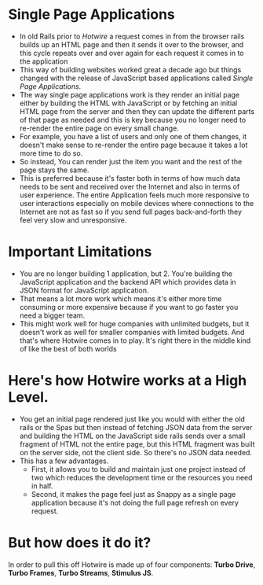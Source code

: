 # Single Page Applications
- In old Rails prior to _Hotwire_ a request comes in from the browser rails builds up an HTML page and then it sends it over to the browser, and this cycle repeats over and over again for each request it comes in to the application
- This way of building websites worked great a decade ago but things changed with the release of JavaScript based applications called _Single Page Applications_.
- The way single page applications work is they render an initial page either by building the HTML with JavaScript or by fetching an initial HTML page from the server and then they can update the different parts of that page as needed and this is key because you no longer need to re-render the entire page on every small change.
- For example, you have a list of users and only one of them changes, it doesn't make sense to re-render the entire page because it takes a lot more time to do so.
- So instead, You can render just the item you want and the rest of the page stays the same.
- This is preferred because it's faster both in terms of how much data needs to be sent and received over the Internet and also in terms of user experience. The entire Application feels much more responsive to user interactions especially on mobile devices where connections to the Internet are not as fast so if you send full pages back-and-forth they feel very slow and unresponsive.

# Important Limitations
- You are no longer building 1 application, but 2. You're building the JavaScript application and the backend API which provides data in JSON format for JavaScript application.
- That means a lot more work which means it's either more time consuming or more expensive because if you want to go faster you need a bigger team.
- This might work well for huge companies with unlimited budgets, but it doesn't work as well for smaller companies with limited budgets. And that's where Hotwire comes in to play. It's right there in the middle kind of like the best of both worlds

# Here's how Hotwire works at a High Level.
- You get an initial page rendered just like you would with either the old rails or the Spas but then instead of fetching JSON data from the server and building the HTML on the JavaScript side rails sends over a small fragment of HTML not the entire page, but this HTML fragment was built on the server side, not the client side. So there's no JSON data needed.
- This has a few advantages.
  - First, it allows you to build and maintain just one project instead of two which reduces the development time or the resources you need in half.
  - Second, it makes the page feel just as Snappy as a single page application because it's not doing the full page refresh on every request.

# But how does it do it?
In order to pull this off Hotwire is made up of four components: **Turbo Drive**, **Turbo Frames**, **Turbo Streams**, **Stimulus JS**.
